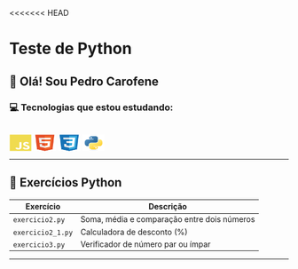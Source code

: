 <<<<<<< HEAD
# Teste de Python

## 👋 Olá! Sou Pedro Carofene

### 💻 Tecnologias que estou estudando:

<div style="display: inline_block"><br>
  <img align="center" alt="Pedro-Js" height="30" width="40" src="https://raw.githubusercontent.com/devicons/devicon/master/icons/javascript/javascript-plain.svg">
  <img align="center" alt="Pedro-HTML" height="30" width="40" src="https://raw.githubusercontent.com/devicons/devicon/master/icons/html5/html5-original.svg">
  <img align="center" alt="Pedro-CSS" height="30" width="40" src="https://raw.githubusercontent.com/devicons/devicon/master/icons/css3/css3-original.svg">
  <img align="center" alt="Pedro-Python" height="30" width="40" src="https://raw.githubusercontent.com/devicons/devicon/master/icons/python/python-original.svg">
</div>

---

## 🧪 Exercícios Python

| Exercício | Descrição |
|-----------|-----------|
| `exercicio2.py` | Soma, média e comparação entre dois números |
| `exercicio2_1.py` | Calculadora de desconto (%) |
| `exercicio3.py` | Verificador de número par ou ímpar |

---
